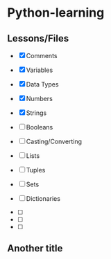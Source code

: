 # Python-learning

## Lessons/Files

- [x] Comments

- [x] Variables

- [x] Data Types

- [x] Numbers

- [x] Strings

- [ ] Booleans

- [ ] Casting/Converting

- [ ] Lists

- [ ] Tuples

- [ ] Sets

- [ ] Dictionaries

- [ ] 

- [ ] 

- [ ] 

## Another title
